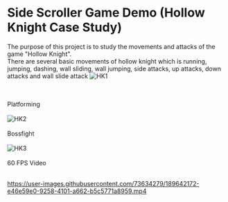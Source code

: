 # Side Scroller Game Demo (Hollow Knight Case Study)
The purpose of this project is to study the movements and attacks of the game "Hollow Knight".
<br/>
There are several basic movements of hollow knight which is running, jumping, dashing, wall sliding, wall jumping, side attacks, up attacks, down attacks and wall slide attack
![HK1](https://raw.githubusercontent.com/anasali47/portfolio/main/HKSideScroller/Images/HK1.gif)

<br/><br/>
Platforming
<br/><br/>
![HK2](https://raw.githubusercontent.com/anasali47/portfolio/main/HKSideScroller/Images/HK2.gif)
<br/><br/>
Bossfight
<br/><br/>
![HK3](https://raw.githubusercontent.com/anasali47/portfolio/main/HKSideScroller/Images/HK3.gif)
<br/><br/>
60 FPS Video
<br/><br/>


https://user-images.githubusercontent.com/73634279/189642172-e46e59e0-9258-4101-a662-b5c5771a8959.mp4



